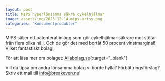 ```yaml
---
layout: post
title: MIPS hyperlönsamma säkra cykelhjälmar
image: assets/img/2023-12-14-mips-artsy.png
categories: "Konsumentprodukter"
---
```


MIPS säljer ett patenterat inlägg som gör cykelhjälmar säkrare mot stötar från flera olika håll. Och de gör det med bortåt 50 procent vinstmarginal! Vilket fantastiskt bolag!

För att läsa mer om bolaget: [Allabolag.se](https://www.allabolag.se/5566090162/mips-ab){:target="_blank"}

Vill du tipsa om andra lönsamma bolag vi borde hylla? Förbättringsförslag? Skriv ett mail till [info@breakeven.nu](mailto:info@breakeven.nu)!
